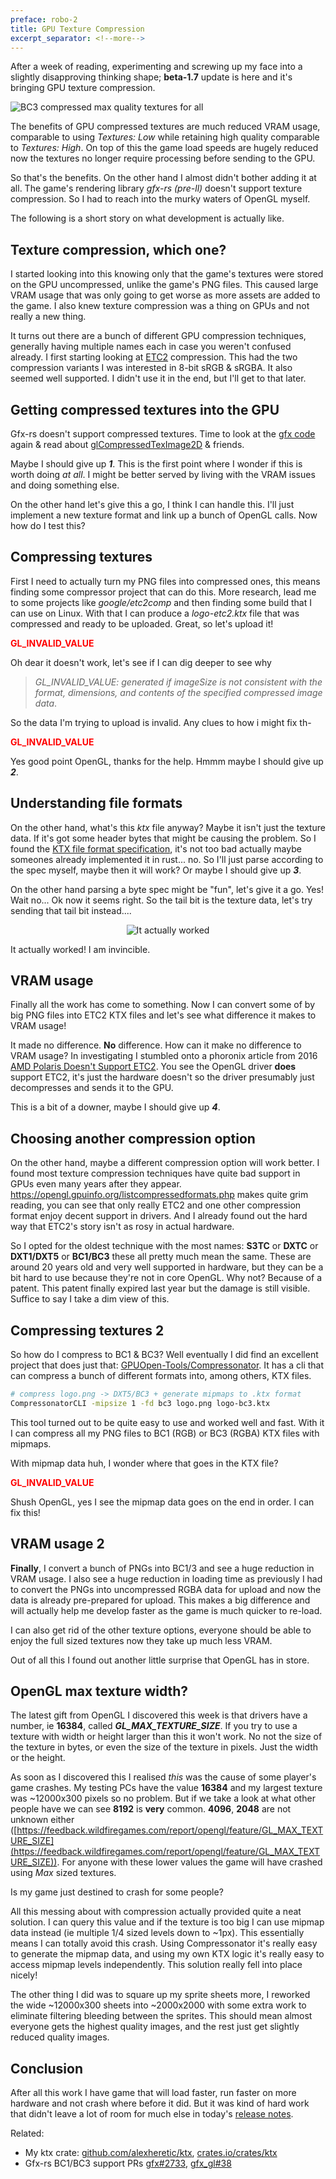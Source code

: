 ```yaml
---
preface: robo-2
title: GPU Texture Compression
excerpt_separator: <!--more-->
---
```


After a week of reading, experimenting and screwing up my face into a slightly disapproving thinking shape; **beta-1.7** update is here and it's bringing GPU texture compression.

![](/assets/2019-04-12/top.jpg "BC3 compressed max quality textures for all")
<!--more-->

The benefits of GPU compressed textures are much reduced VRAM usage, comparable to using _Textures: Low_ while retaining high quality comparable to _Textures: High_. On top of this the game load speeds are hugely reduced now the textures no longer require processing before sending to the GPU.

So that's the benefits. On the other hand I almost didn't bother adding it at all. The game's rendering library _gfx-rs (pre-ll)_ doesn't support texture compression. So I had to reach into the murky waters of OpenGL myself.

The following is a short story on what development is actually like.

## Texture compression, which one?
I started looking into this knowing only that the game's textures were stored on the GPU uncompressed, unlike the game's PNG files. This caused large VRAM usage that was only going to get worse as more assets are added to the game. I also knew texture compression was a thing on GPUs and not really a new thing.

It turns out there are a bunch of different GPU compression techniques, generally having multiple names each in case you weren't confused already. I first starting looking at [ETC2](https://en.wikipedia.org/wiki/Ericsson_Texture_Compression) compression. This had the two compression variants I was interested in 8-bit sRGB & sRGBA. It also seemed well supported. I didn't use it in the end, but I'll get to that later.

## Getting compressed textures into the GPU
Gfx-rs doesn't support compressed textures. Time to look at the [gfx code](https://github.com/gfx-rs/gfx/tree/pre-ll) again & read about [glCompressedTexImage2D](https://www.khronos.org/registry/OpenGL-Refpages/gl4/html/glCompressedTexImage2D.xhtml) & friends.

Maybe I should give up ***1***. This is the first point where I wonder if this is worth doing _at all_. I might be better served by living with the VRAM issues and doing something else.

On the other hand let's give this a go, I think I can handle this. I'll just implement a new texture format and link up a bunch of OpenGL calls. Now how do I test this?

## Compressing textures
First I need to actually turn my PNG files into compressed ones, this means finding some compressor project that can do this. More research, lead me to some projects like _google/etc2comp_ and then finding some build that I can use on Linux. With that I can produce a _logo-etc2.ktx_ file that was compressed and ready to be uploaded. Great, so let's upload it!

<b style="color:red">GL_INVALID_VALUE</b>

Oh dear it doesn't work, let's see if I can dig deeper to see why

> _GL_INVALID_VALUE: generated if imageSize is not consistent with the format, dimensions, and contents of the specified compressed image data_.

So the data I'm trying to upload is invalid. Any clues to how i might fix th-

<b style="color:red">GL_INVALID_VALUE</b>

Yes good point OpenGL, thanks for the help. Hmmm maybe I should give up ***2***.

## Understanding file formats
On the other hand, what's this _ktx_ file anyway? Maybe it isn't just the texture data. If it's got some header bytes that might be causing the problem. So I found the [KTX file format specification](https://www.khronos.org/opengles/sdk/tools/KTX/file_format_spec/), it's not too bad actually maybe someones already implemented it in rust... no. So I'll just parse according to the spec myself, maybe then it will work? Or maybe I should give up ***3***.

On the other hand parsing a byte spec might be "fun", let's give it a go. Yes! Wait no... Ok now it seems right. So the tail bit is the texture data, let's try sending that tail bit instead....

<p align="center">
  <img align="center"
  src="/assets/2019-04-12/logo.png"
  title="It actually worked" />
</p>

It actually worked! I am invincible.

## VRAM usage
Finally all the work has come to something. Now I can convert some of by big PNG files into ETC2 KTX files and let's see what difference it makes to VRAM usage!

It made no difference. **No** difference. How can it make no difference to VRAM usage? In investigating I stumbled onto a phoronix article from 2016 [AMD Polaris Doesn't Support ETC2](https://www.phoronix.com/scan.php?page=news_item&px=AMD-Polaris-No-ETC2). You see the OpenGL driver **does** support ETC2, it's just the hardware doesn't so the driver presumably just decompresses and sends it to the GPU.

This is a bit of a downer, maybe I should give up ***4***.

## Choosing another compression option
On the other hand, maybe a different compression option will work better. I found most texture compression techniques have quite bad support in GPUs even many years after they appear. https://opengl.gpuinfo.org/listcompressedformats.php makes quite grim reading, you can see that only really ETC2 and one other compression format enjoy decent support in drivers. And I already found out the hard way that ETC2's story isn't as rosy in actual hardware.

So I opted for the oldest technique with the most names: **S3TC** or **DXTC** or **DXT1/DXT5** or **BC1/BC3** these all pretty much mean the same. These are around 20 years old and very well supported in hardware, but they can be a bit hard to use because they're not in core OpenGL. Why not? Because of a patent. This patent finally expired last year but the damage is still visible. Suffice to say I take a dim view of this.

## Compressing textures 2
So how do I compress to BC1 & BC3? Well eventually I did find an excellent project that does just that: [GPUOpen-Tools/Compressonator](https://github.com/GPUOpen-Tools/Compressonator). It has a cli that can compress a bunch of different formats into, among others, KTX files.

```sh
# compress logo.png -> DXT5/BC3 + generate mipmaps to .ktx format
CompressonatorCLI -mipsize 1 -fd bc3 logo.png logo-bc3.ktx
```
This tool turned out to be quite easy to use and worked well and fast. With it I can compress all my PNG files to BC1 (RGB) or BC3 (RGBA) KTX files with mipmaps.

With mipmap data huh, I wonder where that goes in the KTX file?

<b style="color:red">GL_INVALID_VALUE</b>

Shush OpenGL, yes I see the mipmap data goes on the end in order. I can fix this!

## VRAM usage 2
**Finally**, I convert a bunch of PNGs into BC1/3 and see a huge reduction in VRAM usage. I also see a huge reduction in loading time as previously I had to convert the PNGs into uncompressed RGBA data for upload and now the data is already pre-prepared for upload. This makes a big difference and will actually help me develop faster as the game is much quicker to re-load.

I can also get rid of the other texture options, everyone should be able to enjoy the full sized textures now they take up much less VRAM.

Out of all this I found out another little surprise that OpenGL has in store.

## OpenGL max texture width?
The latest gift from OpenGL I discovered this week is that drivers have a number, ie **16384**, called ***GL_MAX_TEXTURE_SIZE***. If you try to use a texture with width or height larger than this it won't work. No not the size of the texture in bytes, or even the size of the texture in pixels. Just the width or the height.

As soon as I discovered this I realised _this_ was the cause of some player's game crashes. My testing PCs have the value **16384** and my largest texture was ~12000x300 pixels so no problem. But if we take a look at what other people have we can see **8192** is **very** common. **4096**, **2048** are not unknown either ([https://feedback.wildfiregames.com/report/opengl/feature/GL_MAX_TEXTURE_SIZE](https://feedback.wildfiregames.com/report/opengl/feature/GL_MAX_TEXTURE_SIZE)). For anyone with these lower values the game will have crashed using _Max_ sized textures.

Is my game just destined to crash for some people?

All this messing about with compression actually provided quite a neat solution. I can query this value and if the texture is too big I can use mipmap data instead (ie multiple 1/4 sized levels down to ~1px). This essentially means I can totally avoid this crash. Using Compressonator it's really easy to generate the mipmap data, and using my own KTX logic it's really easy to access mipmap levels independently. This solution really fell into place nicely!

The other thing I did was to square up my sprite sheets more, I reworked the wide ~12000x300 sheets into ~2000x2000 with some extra work to eliminate filtering bleeding between the sprites. This should mean almost everyone gets the highest quality images, and the rest just get slightly reduced quality images.

## Conclusion
After all this work I have game that will load faster, run faster on more hardware and not crash where before it did. But it was kind of hard work that didn't leave a lot of room for much else in today's [release notes](https://github.com/big-ab-games/robo-instructus/releases/tag/beta-1.7).

Related:
* My ktx crate: [github.com/alexheretic/ktx](https://github.com/alexheretic/ktx), [crates.io/crates/ktx](https://crates.io/crates/ktx)
* Gfx-rs BC1/BC3 support PRs [gfx#2733](https://github.com/gfx-rs/gfx/pull/2733), [gfx_gl#38](https://github.com/gfx-rs/gfx_gl/pull/38)
